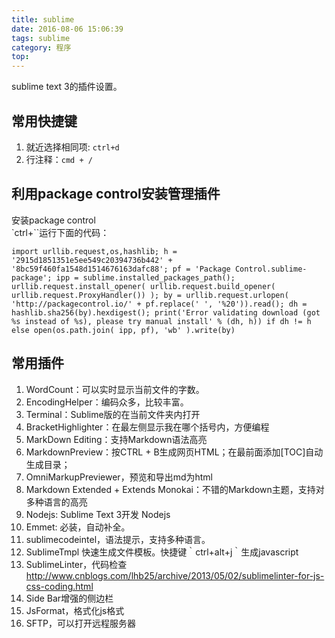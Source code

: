 ```yaml
---
title: sublime
date: 2016-08-06 15:06:39
tags: sublime
category: 程序
top:
---
```


sublime text 3的插件设置。

<!-- more -->



## 常用快捷键
1. 就近选择相同项: `ctrl+d`
2. 行注释：`cmd + /` 

## 利用package control安装管理插件
安装package control  
`ctrl+\``运行下面的代码：  
```
import urllib.request,os,hashlib; h = '2915d1851351e5ee549c20394736b442' + '8bc59f460fa1548d1514676163dafc88'; pf = 'Package Control.sublime-package'; ipp = sublime.installed_packages_path(); urllib.request.install_opener( urllib.request.build_opener( urllib.request.ProxyHandler()) ); by = urllib.request.urlopen( 'http://packagecontrol.io/' + pf.replace(' ', '%20')).read(); dh = hashlib.sha256(by).hexdigest(); print('Error validating download (got %s instead of %s), please try manual install' % (dh, h)) if dh != h else open(os.path.join( ipp, pf), 'wb' ).write(by)
```

## 常用插件
1. WordCount：可以实时显示当前文件的字数。
2. EncodingHelper：编码众多，比较丰富。
3. Terminal：Sublime版的在当前文件夹内打开
5. BracketHighlighter：在最左侧显示我在哪个括号内，方便编程
6. MarkDown Editing：支持Markdown语法高亮
7. MarkdownPreview：按CTRL + B生成网页HTML；在最前面添加[TOC]自动生成目录；
8. OmniMarkupPreviewer，预览和导出md为html
9. Markdown Extended + Extends Monokai：不错的Markdown主题，支持对多种语言的高亮
10. Nodejs: Sublime Text 3开发 Nodejs
11. Emmet: 必装，自动补全。
12. sublimecodeintel，语法提示，支持多种语言。
13. SublimeTmpl 快速生成文件模板。快捷键｀ctrl+alt+j｀生成javascript
14. SublimeLinter，代码检查  
    http://www.cnblogs.com/lhb25/archive/2013/05/02/sublimelinter-for-js-css-coding.html
15. Side Bar增强的侧边栏
16. JsFormat，格式化js格式
17. SFTP，可以打开远程服务器    

